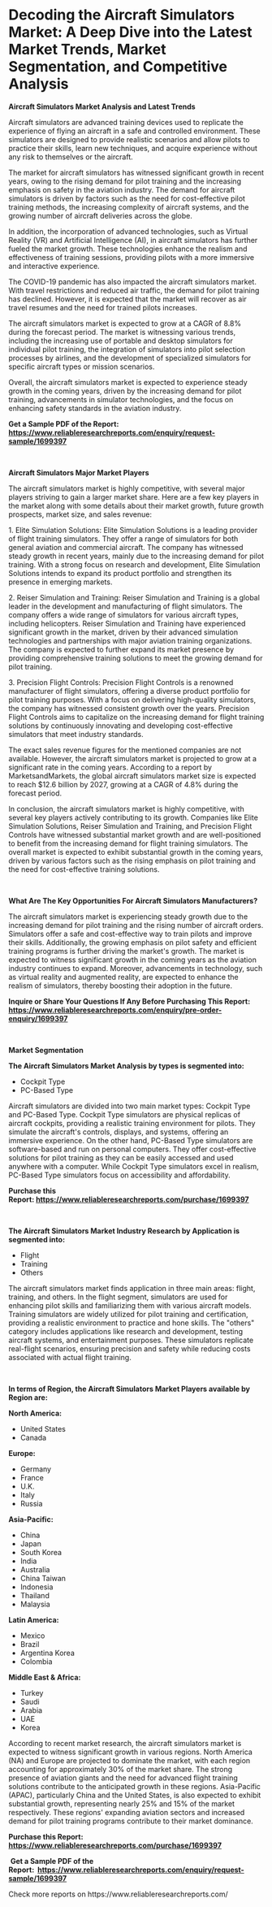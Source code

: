 <p><h1>Decoding the Aircraft Simulators Market: A Deep Dive into the Latest Market Trends, Market Segmentation, and Competitive Analysis</h1></p><p><strong>Aircraft Simulators Market Analysis and Latest Trends</strong></p>
<p><p>Aircraft simulators are advanced training devices used to replicate the experience of flying an aircraft in a safe and controlled environment. These simulators are designed to provide realistic scenarios and allow pilots to practice their skills, learn new techniques, and acquire experience without any risk to themselves or the aircraft.</p><p>The market for aircraft simulators has witnessed significant growth in recent years, owing to the rising demand for pilot training and the increasing emphasis on safety in the aviation industry. The demand for aircraft simulators is driven by factors such as the need for cost-effective pilot training methods, the increasing complexity of aircraft systems, and the growing number of aircraft deliveries across the globe.</p><p>In addition, the incorporation of advanced technologies, such as Virtual Reality (VR) and Artificial Intelligence (AI), in aircraft simulators has further fueled the market growth. These technologies enhance the realism and effectiveness of training sessions, providing pilots with a more immersive and interactive experience.</p><p>The COVID-19 pandemic has also impacted the aircraft simulators market. With travel restrictions and reduced air traffic, the demand for pilot training has declined. However, it is expected that the market will recover as air travel resumes and the need for trained pilots increases.</p><p>The aircraft simulators market is expected to grow at a CAGR of 8.8% during the forecast period. The market is witnessing various trends, including the increasing use of portable and desktop simulators for individual pilot training, the integration of simulators into pilot selection processes by airlines, and the development of specialized simulators for specific aircraft types or mission scenarios.</p><p>Overall, the aircraft simulators market is expected to experience steady growth in the coming years, driven by the increasing demand for pilot training, advancements in simulator technologies, and the focus on enhancing safety standards in the aviation industry.</p></p>
<p><strong>Get a Sample PDF of the Report:&nbsp; <a href="https://www.reliableresearchreports.com/enquiry/request-sample/1699397">https://www.reliableresearchreports.com/enquiry/request-sample/1699397</a></strong></p>
<p>&nbsp;</p>
<p><strong>Aircraft Simulators Major Market Players</strong></p>
<p><p>The aircraft simulators market is highly competitive, with several major players striving to gain a larger market share. Here are a few key players in the market along with some details about their market growth, future growth prospects, market size, and sales revenue:</p><p>1. Elite Simulation Solutions: Elite Simulation Solutions is a leading provider of flight training simulators. They offer a range of simulators for both general aviation and commercial aircraft. The company has witnessed steady growth in recent years, mainly due to the increasing demand for pilot training. With a strong focus on research and development, Elite Simulation Solutions intends to expand its product portfolio and strengthen its presence in emerging markets.</p><p>2. Reiser Simulation and Training: Reiser Simulation and Training is a global leader in the development and manufacturing of flight simulators. The company offers a wide range of simulators for various aircraft types, including helicopters. Reiser Simulation and Training have experienced significant growth in the market, driven by their advanced simulation technologies and partnerships with major aviation training organizations. The company is expected to further expand its market presence by providing comprehensive training solutions to meet the growing demand for pilot training.</p><p>3. Precision Flight Controls: Precision Flight Controls is a renowned manufacturer of flight simulators, offering a diverse product portfolio for pilot training purposes. With a focus on delivering high-quality simulators, the company has witnessed consistent growth over the years. Precision Flight Controls aims to capitalize on the increasing demand for flight training solutions by continuously innovating and developing cost-effective simulators that meet industry standards.</p><p>The exact sales revenue figures for the mentioned companies are not available. However, the aircraft simulators market is projected to grow at a significant rate in the coming years. According to a report by MarketsandMarkets, the global aircraft simulators market size is expected to reach $12.6 billion by 2027, growing at a CAGR of 4.8% during the forecast period.</p><p>In conclusion, the aircraft simulators market is highly competitive, with several key players actively contributing to its growth. Companies like Elite Simulation Solutions, Reiser Simulation and Training, and Precision Flight Controls have witnessed substantial market growth and are well-positioned to benefit from the increasing demand for flight training simulators. The overall market is expected to exhibit substantial growth in the coming years, driven by various factors such as the rising emphasis on pilot training and the need for cost-effective training solutions.</p></p>
<p>&nbsp;</p>
<p><strong>What Are The Key Opportunities For Aircraft Simulators Manufacturers?</strong></p>
<p><p>The aircraft simulators market is experiencing steady growth due to the increasing demand for pilot training and the rising number of aircraft orders. Simulators offer a safe and cost-effective way to train pilots and improve their skills. Additionally, the growing emphasis on pilot safety and efficient training programs is further driving the market's growth. The market is expected to witness significant growth in the coming years as the aviation industry continues to expand. Moreover, advancements in technology, such as virtual reality and augmented reality, are expected to enhance the realism of simulators, thereby boosting their adoption in the future.</p></p>
<p><strong>Inquire or Share Your Questions If Any Before Purchasing This Report: <a href="https://www.reliableresearchreports.com/enquiry/pre-order-enquiry/1699397">https://www.reliableresearchreports.com/enquiry/pre-order-enquiry/1699397</a></strong></p>
<p>&nbsp;</p>
<p><strong>Market Segmentation</strong></p>
<p><strong>The Aircraft Simulators Market Analysis by types is segmented into:</strong></p>
<p><ul><li>Cockpit Type</li><li>PC-Based Type</li></ul></p>
<p><p>Aircraft simulators are divided into two main market types: Cockpit Type and PC-Based Type. Cockpit Type simulators are physical replicas of aircraft cockpits, providing a realistic training environment for pilots. They simulate the aircraft's controls, displays, and systems, offering an immersive experience. On the other hand, PC-Based Type simulators are software-based and run on personal computers. They offer cost-effective solutions for pilot training as they can be easily accessed and used anywhere with a computer. While Cockpit Type simulators excel in realism, PC-Based Type simulators focus on accessibility and affordability.</p></p>
<p><strong>Purchase this Report:&nbsp;<a href="https://www.reliableresearchreports.com/purchase/1699397">https://www.reliableresearchreports.com/purchase/1699397</a></strong></p>
<p>&nbsp;</p>
<p><strong>The Aircraft Simulators Market Industry Research by Application is segmented into:</strong></p>
<p><ul><li>Flight</li><li>Training</li><li>Others</li></ul></p>
<p><p>The aircraft simulators market finds application in three main areas: flight, training, and others. In the flight segment, simulators are used for enhancing pilot skills and familiarizing them with various aircraft models. Training simulators are widely utilized for pilot training and certification, providing a realistic environment to practice and hone skills. The "others" category includes applications like research and development, testing aircraft systems, and entertainment purposes. These simulators replicate real-flight scenarios, ensuring precision and safety while reducing costs associated with actual flight training.</p></p>
<p>&nbsp;</p>
<p><strong>In terms of Region, the Aircraft Simulators Market Players available by Region are:</strong></p>
<p>
    <p> <strong> North America: </strong>
        <ul>
            <li>United States</li>
            <li>Canada</li>
        </ul>
        </p> 
    <p> <strong> Europe: </strong>
        <ul>
            <li>Germany</li>
            <li>France</li>
            <li>U.K.</li>
            <li>Italy</li>
            <li>Russia</li>
        </ul>
        </p> 
    <p> <strong> Asia-Pacific: </strong>
        <ul>
            <li>China</li>
            <li>Japan</li>
            <li>South Korea</li>
            <li>India</li>
            <li>Australia</li>
            <li>China Taiwan</li>
            <li>Indonesia</li>
            <li>Thailand</li>
            <li>Malaysia</li>
        </ul>
        </p> 
    <p> <strong> Latin America: </strong>
        <ul>
            <li>Mexico</li>
            <li>Brazil</li>
            <li>Argentina Korea</li>
            <li>Colombia</li>
        </ul>
        </p> 
    <p> <strong> Middle East & Africa: </strong>
        <ul>
            <li>Turkey</li>
            <li>Saudi</li>
            <li>Arabia</li>
            <li>UAE</li>
            <li>Korea</li>
        </ul>
    </p>
    </p>
<p><p>According to recent market research, the aircraft simulators market is expected to witness significant growth in various regions. North America (NA) and Europe are projected to dominate the market, with each region accounting for approximately 30% of the market share. The strong presence of aviation giants and the need for advanced flight training solutions contribute to the anticipated growth in these regions. Asia-Pacific (APAC), particularly China and the United States, is also expected to exhibit substantial growth, representing nearly 25% and 15% of the market respectively. These regions' expanding aviation sectors and increased demand for pilot training programs contribute to their market dominance.</p></p>
<p><strong>Purchase this Report: <a href="https://www.reliableresearchreports.com/purchase/1699397">https://www.reliableresearchreports.com/purchase/1699397</a></strong></p>
<p>&nbsp;<strong>Get a Sample PDF of the Report:&nbsp;&nbsp;<a href="https://www.reliableresearchreports.com/enquiry/request-sample/1699397">https://www.reliableresearchreports.com/enquiry/request-sample/1699397</a></strong></p>
<p><strong></strong></p>
<p>Check more reports on https://www.reliableresearchreports.com/</p>